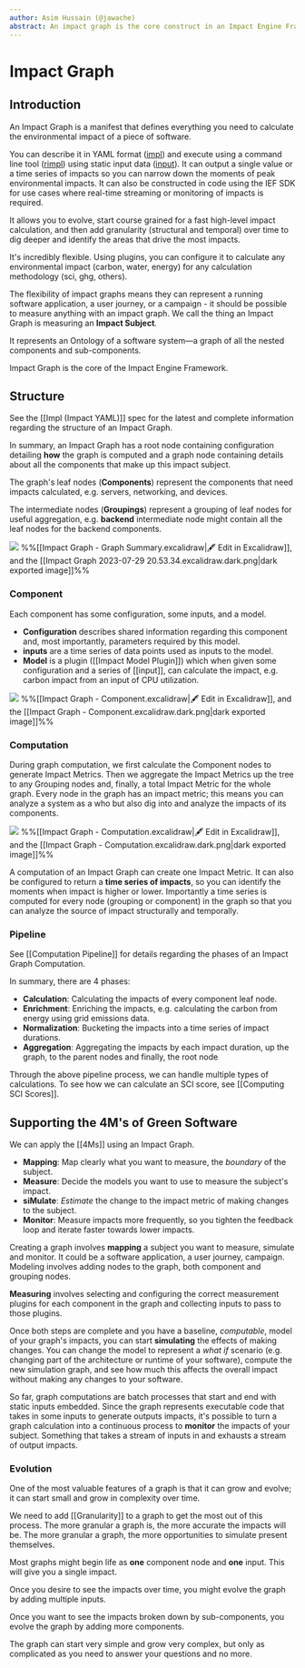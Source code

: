 ```yaml
---
author: Asim Hussain (@jawache)
abstract: An impact graph is the core construct in an Impact Engine Framework through which all the other components interact.
---
```

# Impact Graph

## Introduction

An Impact Graph is a manifest that defines everything you need to calculate the environmental impact of a piece of software. 

You can describe it in YAML format ([impl](Impl%20(Impact%20YAML).md)) and execute using a command line tool ([rimpl](Rimpl.md)) using static input data ([input](input.md)). It can output a single value or a time series of impacts so you can narrow down the moments of peak environmental impacts. It can also be constructed in code using the IEF SDK for use cases where real-time streaming or monitoring of impacts is required.

It allows you to evolve, start course grained for a fast high-level impact calculation, and then add granularity (structural and temporal) over time to dig deeper and identify the areas that drive the most impacts.

It's incredibly flexible. Using plugins, you can configure it to calculate any environmental impact (carbon, water, energy) for any calculation methodology (sci, ghg, others).

The flexibility of impact graphs means they can represent a running software application, a user journey, or a campaign - it should be possible to measure anything with an impact graph. We call the thing an Impact Graph is measuring an **Impact Subject**.

It represents an Ontology of a software system—a graph of all the nested components and sub-components.

Impact Graph is the core of the Impact Engine Framework.

## Structure

See the [[Impl (Impact YAML)]] spec for the latest and complete information regarding the structure of an Impact Graph.

In summary, an Impact Graph has a root node containing configuration detailing **how** the graph is computed and a graph node containing details about all the components that make up this impact subject.

The graph's leaf nodes (**Components**) represent the components that need impacts calculated, e.g. servers, networking, and devices.

The intermediate nodes (**Groupings**) represent a grouping of leaf nodes for useful aggregation, e.g. **backend** intermediate node might contain all the leaf nodes for the backend components.

![](images/3f18767c1a55cee416e3de70314609e3.png)
%%[[Impact Graph - Graph Summary.excalidraw|🖋 Edit in Excalidraw]], and the [[Impact Graph 2023-07-29 20.53.34.excalidraw.dark.png|dark exported image]]%%

### Component

Each component has some configuration, some inputs, and a model.
- **Configuration** describes shared information regarding this component and, most importantly, parameters required by this model.
- **inputs** are a time series of data points used as inputs to the model.
- **Model** is a plugin ([[Impact Model Plugin]]) which when given some configuration and a series of [[input]], can calculate the impact, e.g. carbon impact from an input of CPU utilization.

![](images/decc58c3420d1e4e3701e5d1ac12883e.png)
%%[[Impact Graph - Component.excalidraw|🖋 Edit in Excalidraw]], and the [[Impact Graph - Component.excalidraw.dark.png|dark exported image]]%%

### Computation

During graph computation, we first calculate the Component nodes to generate Impact Metrics. Then we aggregate the Impact Metrics up the tree to any Grouping nodes and, finally, a total Impact Metric for the whole graph. Every node in the graph has an impact metric; this means you can analyze a system as a who but also dig into and analyze the impacts of its components.

![](images/bcb0066204a750f6b18a43a627c66b90.png)
%%[[Impact Graph - Computation.excalidraw|🖋 Edit in Excalidraw]], and the [[Impact Graph - Computation.excalidraw.dark.png|dark exported image]]%%

A computation of an Impact Graph can create one Impact Metric. It can also be configured to return a **time series of impacts**, so you can identify the moments when impact is higher or lower. Importantly a time series is computed for every node (grouping or component) in the graph so that you can analyze the source of impact structurally and temporally.

### Pipeline

See [[Computation Pipeline]] for details regarding the phases of an Impact Graph Computation. 

In summary, there are 4 phases:
- **Calculation**: Calculating the impacts of every component leaf node.
- **Enrichment**: Enriching the impacts, e.g. calculating the carbon from energy using grid emissions data.
- **Normalization**: Bucketing the impacts into a time series of impact durations.
- **Aggregation**: Aggregating the impacts by each impact duration, up the graph, to the parent nodes and finally, the root node 

Through the above pipeline process, we can handle multiple types of calculations. To see how we can calculate an SCI score, see [[Computing SCI Scores]].

## Supporting the 4M's of Green Software

We can apply the [[4Ms]] using an Impact Graph.

- **Mapping**: Map clearly what you want to measure, the *boundary* of the subject.
- **Measure**: Decide the models you want to use to measure the subject's impact.
- **siMulate**: *Estimate* the change to the impact metric of making changes to the subject.
- **Monitor**: Measure impacts more frequently, so you tighten the feedback loop and iterate faster towards lower impacts.

Creating a graph involves **mapping** a subject you want to measure, simulate and monitor. It could be a software application, a user journey, campaign. Modeling involves adding nodes to the graph, both component and grouping nodes.

**Measuring** involves selecting and configuring the correct measurement plugins for each component in the graph and collecting inputs to pass to those plugins.

Once both steps are complete and you have a baseline, *computable*, model of your graph's impacts, you can start **simulating** the effects of making changes. You can change the model to represent a *what if* scenario (e.g. changing part of the architecture or runtime of your software), compute the new simulation graph, and see how much this affects the overall impact without making any changes to your software.

So far, graph computations are batch processes that start and end with static inputs embedded. Since the graph represents executable code that takes in some inputs to generate outputs impacts, it's possible to turn a graph calculation into a continuous process to **monitor** the impacts of your subject. Something that takes a stream of inputs in and exhausts a stream of output impacts.

### Evolution

One of the most valuable features of a graph is that it can grow and evolve; it can start small and grow in complexity over time. 

We need to add [[Granularity]] to a graph to get the most out of this process. The more granular a graph is, the more accurate the impacts will be. The more granular a graph, the more opportunities to simulate present themselves. 

Most graphs might begin life as **one** component node and **one** input. This will give you a single impact.

Once you desire to see the impacts over time, you might evolve the graph by adding multiple inputs. 

Once you want to see the impacts broken down by sub-components, you evolve the graph by adding more components.

The graph can start very simple and grow very complex, but only as complicated as you need to answer your questions and no more.

